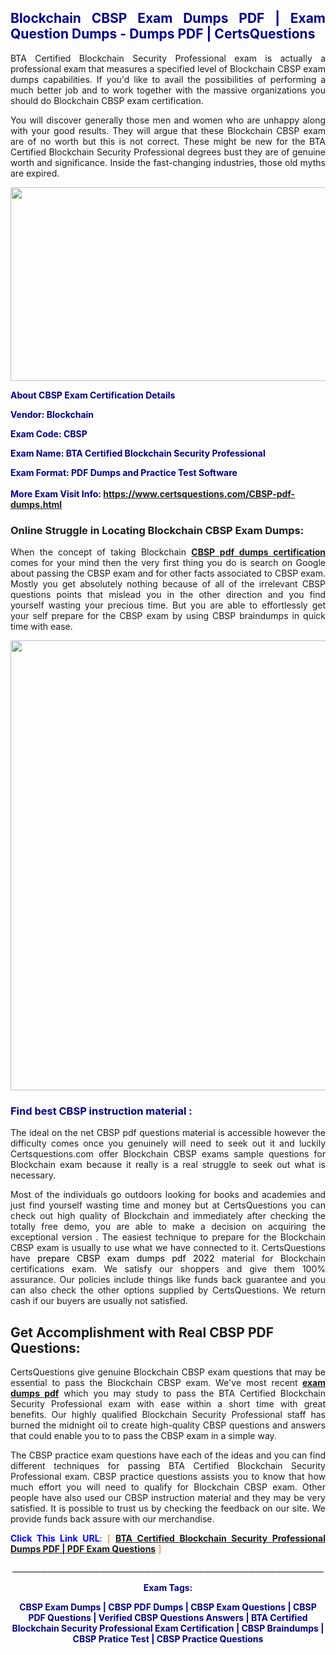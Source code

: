 <h2 style="text-align: justify;"><span style="color: #000080;">Blockchain CBSP Exam Dumps PDF | Exam Question Dumps - Dumps PDF | CertsQuestions</span></h2>
<p style="text-align: justify;">BTA Certified Blockchain Security Professional exam is actually a professional exam that measures a specified level of Blockchain  CBSP exam dumps capabilities. If you'd like to avail the possibilities of performing a much better job and to work together with the massive organizations you should do Blockchain CBSP exam certification.</p>
<p style="text-align: justify;">You will discover generally those men and women who are unhappy along with your good results. They will argue that these Blockchain  CBSP exam are of no worth but this is not correct. These might be new for the BTA Certified Blockchain Security Professional degrees bust they are of genuine worth and significance. Inside the fast-changing industries, those old myths are expired.</p>
<p><img style="display: block; margin-left: auto; margin-right: auto;" src="https://i.imgur.com/eaP4ae9.png" width="840" height="310" /></p>
<p><span style="color: #000080;"><strong>About CBSP Exam Certification Details</strong></span></p>
<p><span style="color: #000080;"><strong>Vendor: Blockchain<br /></strong></span></p>
<p><span style="color: #000080;"><strong>Exam Code: CBSP</strong></span></p>
<p><span style="color: #000080;"><strong>Exam Name: BTA Certified Blockchain Security Professional</strong></span></p>
<p><span style="color: #000080;"><strong>Exam Format: PDF Dumps and Practice Test Software<br /><br />More Exam Visit Info: <span style="color: #ff6600;"><a href="https://www.certsquestions.com/CBSP-pdf-dumps.html">https://www.certsquestions.com/CBSP-pdf-dumps.html</a></span></strong></span></p>
<h3>Online Struggle in Locating Blockchain CBSP Exam Dumps:</h3>
<p style="text-align: justify;">When the concept of taking Blockchain <a href="https://www.certsquestions.com/CBSP-pdf-dumps.html"><strong> CBSP pdf dumps certification</strong></a> comes for your mind then the very first thing you do is search on Google about passing the CBSP exam and for other facts associated to CBSP exam. Mostly you get absolutely nothing because of all of the irrelevant CBSP questions points that mislead you in the other direction and you find yourself wasting your precious time. But you are able to effortlessly get your self prepare for the CBSP exam by using CBSP braindumps in quick time with ease.</p>
<p><a href="https://www.certsquestions.com/CBSP-pdf-dumps.html"><img style="display: block; margin-left: auto; margin-right: auto;" src="https://i.imgur.com/pxhoKQ2.png" width="720" /></a></p>
<h3><span style="color: #000080;">Find best  CBSP instruction material :</span></h3>
<p style="text-align: justify;">The ideal on the net CBSP pdf questions material is accessible however the difficulty comes once you genuinely will need to seek out it and luckily Certsquestions.com offer Blockchain CBSP exams sample questions for Blockchain  exam because it really is a real struggle to seek out what is necessary.</p>
<p style="text-align: justify;">Most of the individuals go outdoors looking for books and academies and just find yourself wasting time and money but at CertsQuestions you can check out high quality of Blockchain  and immediately after checking the totally free demo, you are able to make a decision on acquiring the exceptional version . The easiest technique to prepare for the Blockchain CBSP exam is usually to use what we have connected to it. CertsQuestions have <span style="color: #000000;">prepare CBSP exam dumps pdf 2022</span> material for Blockchain certifications exam. We satisfy our shoppers and give them 100% assurance. Our policies include things like funds back guarantee and you can also check the other options supplied by CertsQuestions. We return cash if our buyers are usually not satisfied.</p>
<h2>Get Accomplishment with Real CBSP PDF Questions:</h2>
<p style="text-align: justify;">CertsQuestions give genuine Blockchain CBSP exam questions that may be essential to pass the Blockchain  CBSP exam. We've most recent<strong>&nbsp;<a href="https://www.certsquestions.com/">exam dumps pdf</a></strong>&nbsp;which you may study to pass the BTA Certified Blockchain Security Professional exam with ease within a short time with great benefits. Our highly qualified Blockchain Security Professional staff has burned the midnight oil to create high-quality CBSP questions and answers that could enable you to to pass the CBSP exam in a simple way.</p>
<p style="text-align: justify;">The CBSP practice exam questions have each of the ideas and you can find different techniques for passing BTA Certified Blockchain Security Professional exam. CBSP practice questions assists you to know that how much effort you will need to qualify for Blockchain  CBSP exam. Other people have also used our CBSP instruction material and they may be very satisfied. It is possible to trust us by checking the feedback on our site. We provide funds back assure with our merchandise.</p>
<p style="text-align: justify;"><span style="color: #0000ff;"><strong>Click This Link URL</strong>:</span> <span style="color: #ff6600;">[ <strong><a href="https://www.certsquestions.com/blockchain-security-professional-certification.html">BTA Certified Blockchain Security Professional Dumps PDF | PDF Exam Questions</a></strong> ]</span></p>
<p style="text-align: center;">______________________________________________________________________________</p>
<p style="text-align: center;"><span style="color: #000080;"><strong>Exam Tags:</strong></span></p>
<p style="text-align: center;"><span style="color: #000080;"><strong>CBSP Exam Dumps | CBSP PDF Dumps | CBSP Exam Questions | CBSP PDF Questions | Verified CBSP Questions Answers | BTA Certified Blockchain Security Professional Exam Certification | CBSP Braindumps | CBSP Pratice Test | CBSP Practice Questions</strong></span></p>
